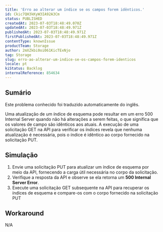 ```yaml
---
title: 'Erro ao alterar um índice se os campos forem idênticos.'
id: Ckic7QH3kKyW3IA92A3Cm
status: PUBLISHED
createdAt: 2023-07-03T18:48:49.070Z
updatedAt: 2023-07-03T18:48:49.971Z
publishedAt: 2023-07-03T18:48:49.971Z
firstPublishedAt: 2023-07-03T18:48:49.971Z
contentType: knownIssue
productTeam: Storage
author: 2mXZkbi0oi061KicTExNjo
tag: Storage
slug: erro-ao-alterar-um-indice-se-os-campos-forem-identicos
locale: pt
kiStatus: Backlog
internalReference: 854634
---
```


## Sumário

<div class="alert alert-info">
  <p>Este problema conhecido foi traduzido automaticamente do inglês.</p>
</div>


Uma atualização de um índice de esquema pode resultar em um erro 500 Internal Server quando não há alterações a serem feitas, o que significa que os valores de campo são idênticos aos atuais.
A execução de uma solicitação GET na API para verificar os índices revela que nenhuma atualização é necessária, pois o índice é idêntico ao corpo fornecido na solicitação PUT.

## Simulação



1. Envie uma solicitação PUT para atualizar um índice de esquema por meio da API, fornecendo a carga útil necessária no corpo da solicitação.
2. Verifique a resposta da API e observe se ela retorna um **500 Internal Server Error**.
3. Execute uma solicitação GET subsequente na API para recuperar os índices de esquema e compare-os com o corpo fornecido na solicitação PUT

## Workaround


N/A

